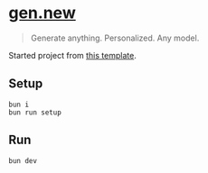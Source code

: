 # [gen.new](https://gen.new)

> Generate anything. Personalized. Any model.

Started project from [this template](https://github.com/Topfi/BetterAuth-Convex-9ui-shadcn-CLI-).

## Setup

```
bun i
bun run setup
```

## Run

```
bun dev
```
